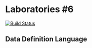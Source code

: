 # Laboratories #6
[![Build Status](https://travis-ci.org/joemccann/dillinger.svg?branch=master)](https://travis-ci.org/joemccann/dillinger)

## Data Definition Language
